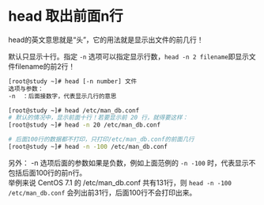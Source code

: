 # head  取出前面n行
head的英文意思就是“头”，它的用法就是显示出文件的前几行！

默认只显示十行。指定 `-n` 选项可以指定显示行数，`head -n 2 filename`即显示文件filename的前2行！

```sh
[root@study ~]# head [-n number] 文件 
选项与参数：
-n  ：后面接数字，代表显示几行的意思

[root@study ~]# head /etc/man_db.conf
# 默认的情况中，显示前面十行！若要显示前 20 行，就得要这样：
[root@study ~]# head -n 20 /etc/man_db.conf

# 后面100行的数据都不打印，只打印/etc/man_db.conf的前面几行
[root@study ~]# head -n -100 /etc/man_db.conf
```

另外： -n 选项后面的参数如果是负数，例如上面范例的 `-n -100` 时，代表显示不包括后面100行的前n行。  
举例来说 CentOS 7.1 的 /etc/man_db.conf 共有131行，则 `head -n -100 /etc/man_db.conf` 会列出前31行，后面100行不会打印出来。



